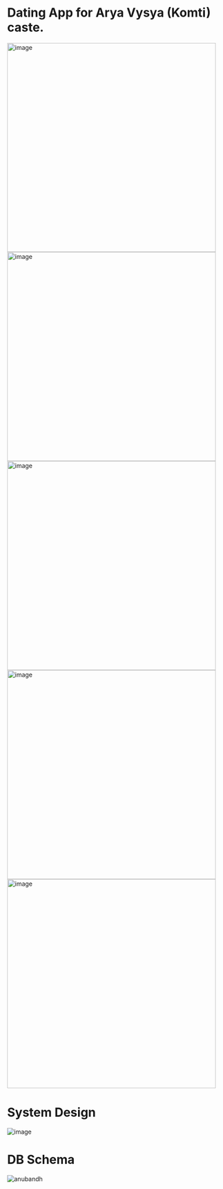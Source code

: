 # Dating App for Arya Vysya (Komti) caste.
<img width="483" alt="image" src="https://github.com/user-attachments/assets/52b510eb-dd6e-4ca3-9d23-7d0c279a3402" />
<img width="483" alt="image" src="https://github.com/user-attachments/assets/202b91fe-0ab9-42a7-8ae8-e028962c9a44" />
<img width="483" alt="image" src="https://github.com/user-attachments/assets/df14d5a7-48ee-42fb-8abc-ee5066b369bf" />
<img width="483" alt="image" src="https://github.com/user-attachments/assets/e6e160e2-9d78-48d8-89b5-fb8d8f62b807" />
<img width="483" alt="image" src="https://github.com/user-attachments/assets/f1837ed6-0793-49e9-a1e3-609c5a8341f7" />

# System Design
![image](https://github.com/user-attachments/assets/6aa31a4c-3eea-45fe-b4a3-19acb1c780f7)

# DB Schema
![anubandh](https://github.com/user-attachments/assets/bce0346b-599b-4b6e-86e8-04029f337ecd)
